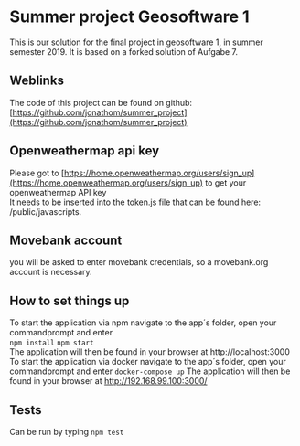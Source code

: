 # Summer project Geosoftware 1
This is our solution for the final project in geosoftware 1, in summer semester 2019.
It is based on a forked solution of Aufgabe 7.
## Weblinks
The code of this project can be found on github: [https://github.com/jonathom/summer_project](https://github.com/jonathom/summer_project)
## Openweathermap api key
Please got to [https://home.openweathermap.org/users/sign_up](https://home.openweathermap.org/users/sign_up) to get your openweathermap API key <br/>
It needs to be inserted into the token.js file that can be found here: /public/javascripts.
## Movebank account
you will be asked to enter movebank credentials, so a movebank.org account is necessary.
## How to set things up
To start the application via npm navigate to the app´s folder, open your commandprompt and enter <br/>
`npm install`
`npm start` <br/>
The application will then be found in your browser at http://localhost:3000 <br/>
To start the application via docker navigate to the app´s folder, open your commandprompt and enter
`docker-compose up`
The application will then be found in your browser at http://192.168.99.100:3000/
## Tests
Can be run by typing `npm test`
